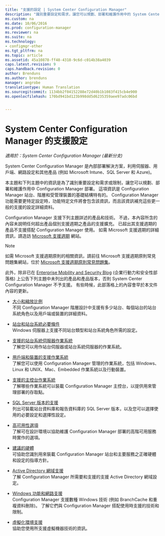 ```yaml
---
title: "支援的設定 | System Center Configuration Manager"
description: "識別重要設定和需求，讓您可以規劃、部署和維護作用中的 System Center Configuration Manager 部署。"
ms.custom: na
ms.date: 10/06/2016
ms.prod: configuration-manager
ms.reviewer: na
ms.suite: na
ms.technology:
- configmgr-other
ms.tgt_pltfrm: na
ms.topic: article
ms.assetid: 45a10878-ff48-4318-9c6d-c014b38a4039
caps.latest.revision: 9
caps.handback.revision: 0
author: Brenduns
ms.author: brenduns
manager: angrobe
translationtype: Human Translation
ms.sourcegitcommit: 1134bb2f04152288e72d40b1b1083f415cb4e900
ms.openlocfilehash: 170bd941bd123b998dd5d6235359aee97adc06bd


---
```

# <a name="supported-configurations-for-system-center-configuration-manager"></a>System Center Configuration Manager 的支援設定

*適用於：System Center Configuration Manager (最新分支)*

System Center Configuration Manager 是內部部署解決方案，利用伺服器、用戶端、網路設定和其他產品 (例如 Microsoft Intune、SQL Server 和 Azure)。

本主題和下列主題中的資訊是為了識別重要設定和需求或限制，讓您可以規劃、部署和維護作用中 Configuration Manager 部署。  這項資訊是 Configuration Manager 站台、階層和受管理裝置的基礎結構特有的。 Configuration Manager 功能需要更特定設定時，功能特定文件將會包含該資訊，而且該資訊補充這些更一般的支援的設定詳細資料。  

 Configuration Manager 支援下列主題詳述的產品和技術。 不過，本內容所含的內容未說明任何超出產品個別支援週期之產品的支援擴充。 已超出其支援週期的產品不支援搭配 Configuration Manager 使用。 如需 Microsoft 支援週期的詳細資訊，請造訪 [Microsoft 支援週期](http://go.microsoft.com/fwlink/p/?LinkId=208270) 網站。  

> [!NOTE]  
>  如需 Microsoft 支援週期原則的相關資訊，請前往 Microsoft 支援週期原則常見問題集網站，位於 [Microsoft 支援週期原則常見問題集](http://go.microsoft.com/fwlink/p/?LinkId=31976)。  

 此外，除非已在 [Enterprise Mobility and Security Blog](https://blogs.technet.microsoft.com/enterprisemobility/) (企業行動力和安全性部落格) 上公告下列主題中未列出的產品和產品版本，否則 System Center Configuration Manager 不予支援。  有些時候，此部落格上的內容會早於本文件內容的更新。


-  [大小和縮放比例](../../../core/plan-design/configs/size-and-scale-numbers.md)  
不同 Configuration Manager 階層設計中支援有多少站台、每個站台的站台系統角色以及用戶端或裝置的詳細資料。

-  [站台和站台系統必要條件](../../../core/plan-design/configs/site-and-site-system-prerequisites.md)  
Windows 伺服器上支援不同站台類型和站台系統角色所需的設定。

-  [支援的站台系統伺服器作業系統](../../../core/plan-design/configs/supported-operating-systems-for-site-system-servers.md)  
了解您可以用作站台伺服器或站台系統伺服器的作業系統。

-  [用戶端和裝置的支援作業系統](../../../core/plan-design/configs/supported-operating-systems-for-clients-and-devices.md)  
了解您可以使用 Configuration Manager 管理的作業系統，包括 Windows、Linux 和 UNIX、Mac、Embedded 作業系統以及行動裝置。

-  [支援的主控台作業系統](../../../core/plan-design/configs/supported-operating-systems-consoles.md)  
了解哪些作業系統可以裝載 Configuration Manager 主控台，以提供用來管理部署的存取點。  

-  [SQL Server 版本的支援](../../../core/plan-design/configs/support-for-sql-server-versions.md)  
列出可裝載站台資料庫和報告資料庫的 SQL Server 版本，以及您可以選擇使用的必要設定和選擇性設定。

-  [高可用性選項](../../../protect/understand/high-availability-options.md)  
了解可在設計環境以協助維護 Configuration Manager 部署的高階可用服務時實作的選項。

-  [建議的硬體](../../../core/plan-design/configs/recommended-hardware.md)  
可協助您識別用來裝載 Configuration Manager 站台和主要服務之正確硬體和設定的指導方針。

-  [Active Directory 網域支援](../../../core/plan-design/configs/support-for-active-directory-domains.md)  
了解 Configuration Manager 所需要和支援的支援 Active Directory 網域設定。

-  [Windows 功能和網路支援](../../../core/plan-design/configs/support-for-windows-features-and-networks.md)  
Configuration Manager 支援數種 Windows 技術 (例如 BranchCache 和重複資料刪除)。 了解它們與 Configuration Manager 搭配使用時支援的技術和限制。

-  [虛擬化環境支援](../../../core/plan-design/configs/support-for-virtualization-environments.md)  
協助您使用所支援虛擬機器技術的資訊。



<!--HONumber=Nov16_HO1-->


